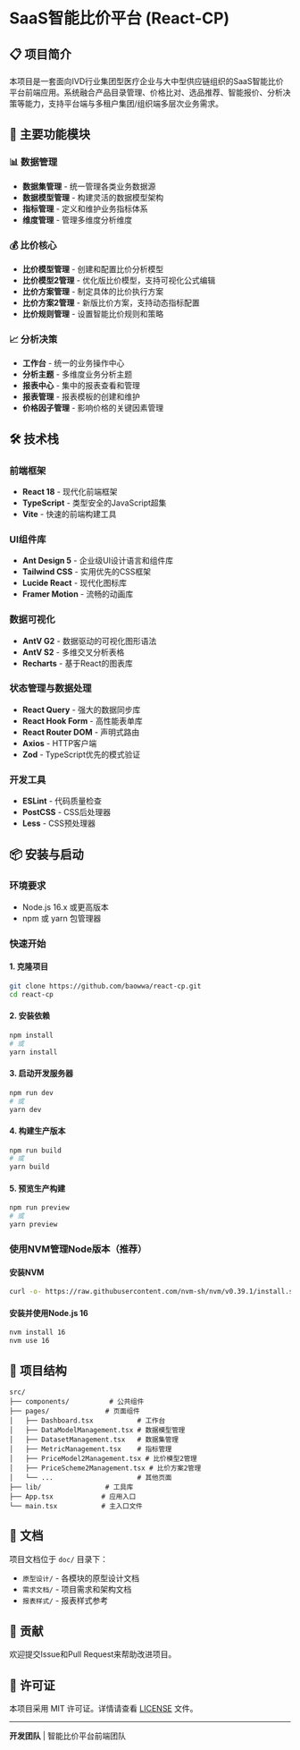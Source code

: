 # SaaS智能比价平台 (React-CP)

## 📋 项目简介

本项目是一套面向IVD行业集团型医疗企业与大中型供应链组织的SaaS智能比价平台前端应用。系统融合产品目录管理、价格比对、选品推荐、智能报价、分析决策等能力，支持平台端与多租户集团/组织端多层次业务需求。

## 🚀 主要功能模块

### 📊 数据管理
- **数据集管理** - 统一管理各类业务数据源
- **数据模型管理** - 构建灵活的数据模型架构
- **指标管理** - 定义和维护业务指标体系
- **维度管理** - 管理多维度分析维度

### 💰 比价核心
- **比价模型管理** - 创建和配置比价分析模型
- **比价模型2管理** - 优化版比价模型，支持可视化公式编辑
- **比价方案管理** - 制定具体的比价执行方案
- **比价方案2管理** - 新版比价方案，支持动态指标配置
- **比价规则管理** - 设置智能比价规则和策略

### 📈 分析决策
- **工作台** - 统一的业务操作中心
- **分析主题** - 多维度业务分析主题
- **报表中心** - 集中的报表查看和管理
- **报表管理** - 报表模板的创建和维护
- **价格因子管理** - 影响价格的关键因素管理

## 🛠️ 技术栈

### 前端框架
- **React 18** - 现代化前端框架
- **TypeScript** - 类型安全的JavaScript超集
- **Vite** - 快速的前端构建工具

### UI组件库
- **Ant Design 5** - 企业级UI设计语言和组件库
- **Tailwind CSS** - 实用优先的CSS框架
- **Lucide React** - 现代化图标库
- **Framer Motion** - 流畅的动画库

### 数据可视化
- **AntV G2** - 数据驱动的可视化图形语法
- **AntV S2** - 多维交叉分析表格
- **Recharts** - 基于React的图表库

### 状态管理与数据处理
- **React Query** - 强大的数据同步库
- **React Hook Form** - 高性能表单库
- **React Router DOM** - 声明式路由
- **Axios** - HTTP客户端
- **Zod** - TypeScript优先的模式验证

### 开发工具
- **ESLint** - 代码质量检查
- **PostCSS** - CSS后处理器
- **Less** - CSS预处理器

## 📦 安装与启动

### 环境要求
- Node.js 16.x 或更高版本
- npm 或 yarn 包管理器

### 快速开始

#### 1. 克隆项目
```bash
git clone https://github.com/baowwa/react-cp.git
cd react-cp
```

#### 2. 安装依赖
```bash
npm install
# 或
yarn install
```

#### 3. 启动开发服务器
```bash
npm run dev
# 或
yarn dev
```

#### 4. 构建生产版本
```bash
npm run build
# 或
yarn build
```

#### 5. 预览生产构建
```bash
npm run preview
# 或
yarn preview
```

### 使用NVM管理Node版本（推荐）

#### 安装NVM
```bash
curl -o- https://raw.githubusercontent.com/nvm-sh/nvm/v0.39.1/install.sh | bash
```

#### 安装并使用Node.js 16
```bash
nvm install 16
nvm use 16
```

## 📁 项目结构

```
src/
├── components/          # 公共组件
├── pages/              # 页面组件
│   ├── Dashboard.tsx           # 工作台
│   ├── DataModelManagement.tsx # 数据模型管理
│   ├── DatasetManagement.tsx   # 数据集管理
│   ├── MetricManagement.tsx    # 指标管理
│   ├── PriceModel2Management.tsx # 比价模型2管理
│   ├── PriceScheme2Management.tsx # 比价方案2管理
│   └── ...                     # 其他页面
├── lib/                # 工具库
├── App.tsx            # 应用入口
└── main.tsx           # 主入口文件
```

## 📖 文档

项目文档位于 `doc/` 目录下：
- `原型设计/` - 各模块的原型设计文档
- `需求文档/` - 项目需求和架构文档
- `报表样式/` - 报表样式参考

## 🤝 贡献

欢迎提交Issue和Pull Request来帮助改进项目。

## 📄 许可证

本项目采用 MIT 许可证。详情请查看 [LICENSE](LICENSE) 文件。

---

**开发团队** | 智能比价平台前端团队
